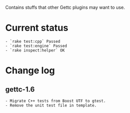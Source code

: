 Contains stuffs that other Gettc plugins may want to use.

# Current status

    - `rake test:cpp` Passed
    - `rake test:engine` Passed
    - `rake inspect:helper` OK

# Change log

## gettc-1.6
        
    - Migrate C++ tests from Boost UTF to gtest.
    - Remove the unit test file in template.